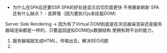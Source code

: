 - 为什么在SPA后还要SSR
SPA的好处是显示后切页面更快 不用重新刷新
SPA 还有什么缺点？ - 首屏慢（因为要执行js来挂载DOM）

Server Side Rendering   -> 因为有了Virtual DOM到底是在浏览器端渲染还是服务器端渲染都是一样的，只要返回虚拟DOM的js数据结构 
使拥有跨平台的能力，
1. 服务器端就生成HTML，传输出去，解决SEO问题
2. 